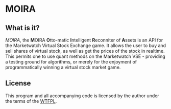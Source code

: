 MOIRA
=====

What is it?
-----------
*MOIRA*, the <b>M</b>OIRA <b>O</b>tto-matic <b>I</b>ntelligent <b>R</b>econniter of <b>A</b>ssets is an API for the Marketwatch Virtual Stock Exchange game. It allows the user to buy and sell shares of virtual stock, as well as get the prices of the stock in realtime. This permits one to use quant methods on the Marketwatch VSE - providing a testing ground for algorithms, or merely for the enjoyment of programmatically winning a virtual stock market game.

License
-------
This program and all accompanying code is licensed by the author under the terms of the [WTFPL](http://www.wtfpl.net/).
